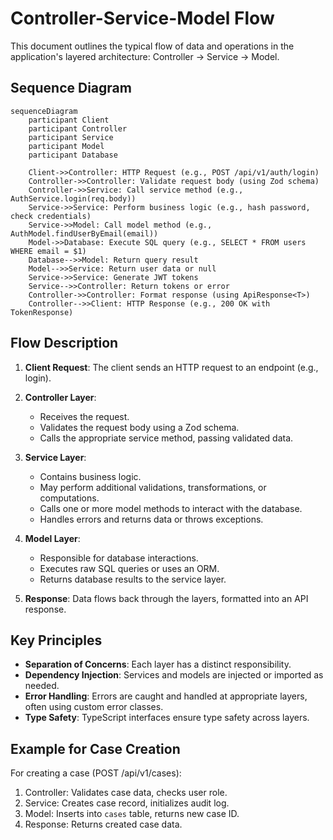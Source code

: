 # Controller-Service-Model Flow

This document outlines the typical flow of data and operations in the application's layered architecture: Controller -> Service -> Model.

## Sequence Diagram

```mermaid
sequenceDiagram
    participant Client
    participant Controller
    participant Service
    participant Model
    participant Database

    Client->>Controller: HTTP Request (e.g., POST /api/v1/auth/login)
    Controller->>Controller: Validate request body (using Zod schema)
    Controller->>Service: Call service method (e.g., AuthService.login(req.body))
    Service->>Service: Perform business logic (e.g., hash password, check credentials)
    Service->>Model: Call model method (e.g., AuthModel.findUserByEmail(email))
    Model->>Database: Execute SQL query (e.g., SELECT * FROM users WHERE email = $1)
    Database-->>Model: Return query result
    Model-->>Service: Return user data or null
    Service->>Service: Generate JWT tokens
    Service-->>Controller: Return tokens or error
    Controller->>Controller: Format response (using ApiResponse<T>)
    Controller-->>Client: HTTP Response (e.g., 200 OK with TokenResponse)
```

## Flow Description

1. **Client Request**: The client sends an HTTP request to an endpoint (e.g., login).

2. **Controller Layer**:

   - Receives the request.
   - Validates the request body using a Zod schema.
   - Calls the appropriate service method, passing validated data.

3. **Service Layer**:

   - Contains business logic.
   - May perform additional validations, transformations, or computations.
   - Calls one or more model methods to interact with the database.
   - Handles errors and returns data or throws exceptions.

4. **Model Layer**:

   - Responsible for database interactions.
   - Executes raw SQL queries or uses an ORM.
   - Returns database results to the service layer.

5. **Response**: Data flows back through the layers, formatted into an API response.

## Key Principles

- **Separation of Concerns**: Each layer has a distinct responsibility.
- **Dependency Injection**: Services and models are injected or imported as needed.
- **Error Handling**: Errors are caught and handled at appropriate layers, often using custom error classes.
- **Type Safety**: TypeScript interfaces ensure type safety across layers.

## Example for Case Creation

For creating a case (POST /api/v1/cases):

1. Controller: Validates case data, checks user role.
2. Service: Creates case record, initializes audit log.
3. Model: Inserts into `cases` table, returns new case ID.
4. Response: Returns created case data.
